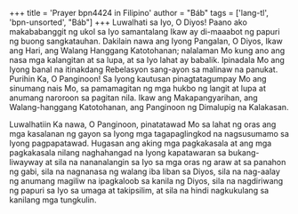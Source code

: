+++
title = 'Prayer bpn4424 in Filipino'
author = "Báb"
tags = ['lang-tl', 'bpn-unsorted', "Báb"]
+++
Luwalhati sa Iyo, O Diyos! Paano ako makababanggit ng ukol sa Iyo samantalang Ikaw ay di-maaabot ng papuri ng buong sangkatauhan. Dakilain nawa ang Iyong Pangalan, O Diyos, Ikaw ang Hari, ang Walang Hanggang Katotohanan; nalalaman Mo kung ano ang nasa mga kalangitan at sa lupa, at sa Iyo lahat ay babalik. Ipinadala Mo ang Iyong banal na itinakdang Rebelasyon sang-ayon sa malinaw na panukat. Purihin Ka, O Panginoon! Sa Iyong kautusan pinagtatagumpay Mo ang sinumang nais Mo, sa pamamagitan ng mga hukbo ng langit at lupa at anumang naroroon sa pagitan nila. Ikaw ang Makapangyarihan, ang Walang-hanggang Katotohanan, ang Panginoon ng Dimalupig na Kalakasan.

Luwalhatiin Ka nawa, O Panginoon, pinatatawad Mo sa lahat ng oras ang mga kasalanan ng gayon sa Iyong mga tagapaglingkod na nagsusumamo sa Iyong pagpapatawad. Hugasan ang aking mga pagkakasala at ang mga pagkakasala nilang naghahangad na Iyong kapatawaran sa bukang-liwayway at sila na nananalangin sa Iyo sa mga oras ng araw at sa panahon ng gabi, sila na nagnanasa ng walang iba liban sa Diyos, sila na nag-aalay ng anumang magiliw na ipagkaloob sa kanila ng Diyos, sila na nagdiriwang ng papuri sa Iyo sa umaga at takipsilim, at sila na hindi nagkukulang sa kanilang mga tungkulin.
